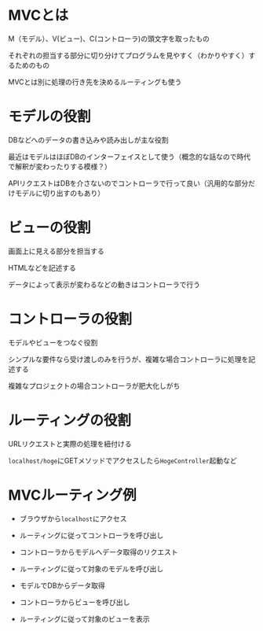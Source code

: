 # MVCとは

M（モデル）、V(ビュー)、C(コントローラ)の頭文字を取ったもの

それぞれの担当する部分に切り分けてプログラムを見やすく（わかりやすく）するためのもの

MVCとは別に処理の行き先を決めるルーティングも使う

# モデルの役割

DBなどへのデータの書き込みや読み出しが主な役割

最近はモデルはほぼDBのインターフェイスとして使う（概念的な話なので時代で解釈が変わったりする模様？）

APIリクエストはDBを介さないのでコントローラで行って良い（汎用的な部分だけモデルに切り出すのもあり）

# ビューの役割

画面上に見える部分を担当する

HTMLなどを記述する

データによって表示が変わるなどの動きはコントローラで行う

# コントローラの役割

モデルやビューをつなぐ役割

シンプルな要件なら受け渡しのみを行うが、複雑な場合コントローラに処理を記述する

複雑なプロジェクトの場合コントローラが肥大化しがち

# ルーティングの役割

URLリクエストと実際の処理を紐付ける

`localhost/hoge`にGETメソッドでアクセスしたら`HogeController`起動など

# MVCルーティング例

- ブラウザから`localhost`にアクセス

- ルーティングに従ってコントローラを呼び出し

- コントローラからモデルへデータ取得のリクエスト

- ルーティングに従って対象のモデルを呼び出し

- モデルでDBからデータ取得

- コントローラからビューを呼び出し

- ルーティングに従って対象のビューを表示
